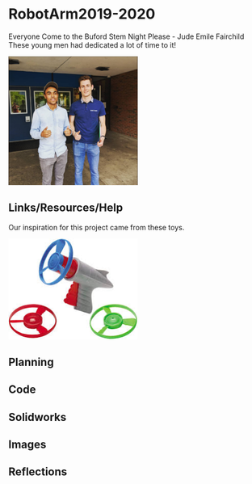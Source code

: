 # RobotArm2019-2020
Everyone Come to the Buford Stem Night Please - Jude Emile Fairchild
These young men had dedicated a lot of time to it!

<img src="media/ColeandDanny.png" width="256">


## Links/Resources/Help

Our inspiration for this project came from these toys. 

<img src="media/SpinnyShootaPic.jfif" width="256">




## Planning


## Code

## Solidworks

## Images

## Reflections


